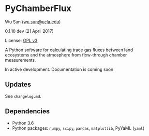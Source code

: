 # PyChamberFlux

Wu Sun (wu.sun@ucla.edu)

0.1.10 dev (21 April 2017)

License: [GPL v3](https://www.gnu.org/licenses/gpl-3.0-standalone.html)

A Python software for calculating trace gas fluxes between land ecosystems and the atmosphere from flow-through chamber measurements.

In active development. Documentation is coming soon.

## Updates

See `changelog.md`.

## Dependencies

- Python 3.6
- Python packages: `numpy`, `scipy`, `pandas`, `matplotlib`, PyYaML (`yaml`)
